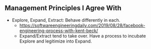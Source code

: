 ## Management Principles I Agree With

- Explore, Expand, Extract: Behave differently in each.
  - https://softwareengineeringdaily.com/2019/08/28/facebook-engineering-process-with-kent-beck/
  - Expand/Extract tend to take over. Have a process to incubate Explore and legitimize into Expand.

